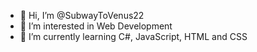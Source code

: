 - 👋 Hi, I’m @SubwayToVenus22
- 👀 I’m interested in Web Development
- 🌱 I’m currently learning C#, JavaScript, HTML and CSS
